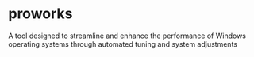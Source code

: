 # proworks
A tool designed to streamline and enhance the performance of Windows operating systems through automated tuning and system adjustments
